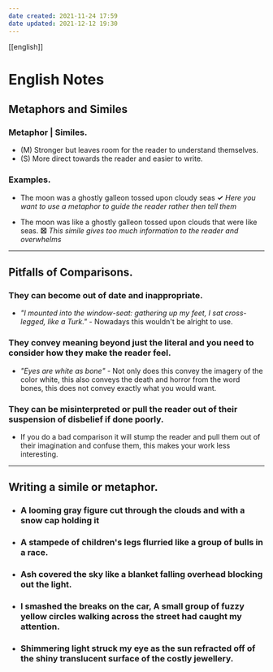 ```yaml
---
date created: 2021-11-24 17:59
date updated: 2021-12-12 19:30
---
```

[[english]] 

# English Notes

## Metaphors and Similes

### **Metaphor** | **Similes**.

- (M) Stronger but leaves room for the reader to understand themselves.
- (S) More direct towards the reader and easier to write.

### Examples.

- The moon was a ghostly galleon tossed upon cloudy seas  **✓** _Here you want to use a metaphor to guide the reader rather then tell them_

- The moon was like a ghostly galleon tossed upon clouds that were like seas. **☒** _This simile gives too much information to the reader and overwhelms_

---

## Pitfalls of Comparisons.

### They can become out of date and inappropriate.

- _"I mounted into the window-seat: gathering up my feet, I sat cross-legged, like a Turk."_ - Nowadays this wouldn't be alright to use.

### They convey meaning beyond just the literal and you need to consider how they make the reader feel.

- _"Eyes are white as bone"_ - Not only does this convey the imagery of the color white, this also conveys the death and horror from the word bones, this does not convey exactly what you would want.

### They can be misinterpreted or pull the reader out of their suspension of disbelief if done poorly.

- If you do a bad comparison it will stump the reader and pull them out of their imagination and confuse them, this makes your work less interesting.

---

## Writing a simile or metaphor.

- ### A looming gray figure cut through the clouds and with a snow cap holding it

- ### A stampede of children's legs flurried like a group of bulls in a race.

- ### Ash covered the sky like a blanket falling overhead blocking out the light.

- ### I smashed the breaks on the car, A small group of fuzzy yellow circles walking across the street had caught my attention.

- ### Shimmering light struck my eye as the sun refracted off of the shiny translucent surface of the costly jewellery.

